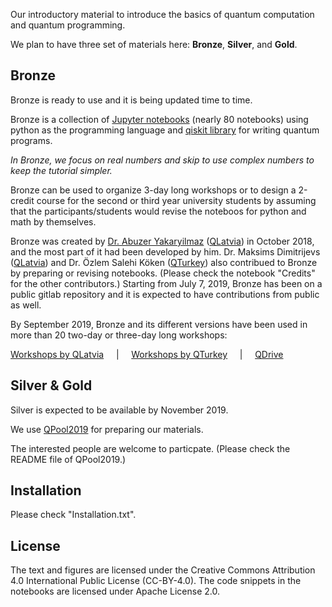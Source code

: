 Our introductory material to introduce the basics of quantum computation and quantum programming. 

We plan to have three set of materials here: **Bronze**, **Silver**, and **Gold**. 

## Bronze

Bronze is ready to use and it is being updated time to time.

Bronze is a collection of [Jupyter notebooks](https://jupyter.org/) (nearly 80 notebooks) using python as the programming language and [qiskit library](https://qiskit.org) for writing quantum programs.

_In Bronze, we focus on real numbers and skip to use complex numbers to keep the tutorial simpler._

Bronze can be used to organize 3-day long workshops or to design a 2-credit course for the second or third year university students 
by assuming that the participants/students would revise the noteboos for python and math by themselves. 


Bronze was created by [Dr. Abuzer Yakaryilmaz](http://abu.lu.lv) ([QLatvia](https://qsoftware.lu.lv)) in October 2018, 
and the most part of it had been developed by him. 
Dr. Maksims Dimitrijevs ([QLatvia](https://qsoftware.lu.lv)) and Dr. Özlem Salehi Köken ([QTurkey](https://www.qturkey.org)) also contribued to Bronze by preparing or revising notebooks. 
(Please check the notebook "Credits" for the other contributors.)
Starting from July 7, 2019, Bronze has been on a public gitlab repository and it is expected to have contributions from public as well.

By September 2019, Bronze and its different versions have been used in more than 20 two-day or three-day long workshops:

[Workshops by QLatvia](https://qsoftware.lu.lv/index.php/workshops/) &nbsp;&nbsp;&nbsp; | &nbsp;&nbsp;&nbsp;
[Workshops by QTurkey](https://www.qturkey.org/events-meetings) &nbsp;&nbsp;&nbsp; | &nbsp;&nbsp;&nbsp;
[QDrive](https://qsoftware.lu.lv/index.php/qdrive/)


## Silver & Gold

Silver is expected to be available by November 2019. 

We use [QPool2019](https://gitlab.com/qkitchen/qpool2019) for preparing our materials.

The interested people are welcome to particpate. (Please check the README file of QPool2019.)

## Installation

Please check "Installation.txt".

## License

The text and figures are licensed under the Creative Commons Attribution 4.0 International Public License (CC-BY-4.0). The code snippets in the notebooks are licensed under Apache License 2.0.